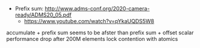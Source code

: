 * Prefix sum: http://www.adms-conf.org/2020-camera-ready/ADMS20_05.pdf
  * https://www.youtube.com/watch?v=pYkaUQDS5W8

accumulate + prefix sum seems to be afster than prefix sum + offset
scalar performance drop after 200M elements
lock contention with atomics
